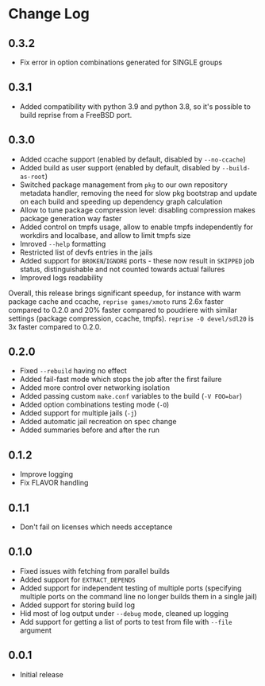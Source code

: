 # Change Log

## 0.3.2

* Fix error in option combinations generated for SINGLE groups

## 0.3.1

* Added compatibility with python 3.9 and python 3.8, so it's
  possible to build reprise from a FreeBSD port.

## 0.3.0

* Added ccache support (enabled by default, disabled by `--no-ccache`)
* Added build as user support (enabled by default, disabled by
  `--build-as-root`)
* Switched package management from `pkg` to our own repository
  metadata handler, removing the need for slow pkg bootstrap and
  update on each build and speeding up dependency graph calculation
* Allow to tune package compression level: disabling compression
  makes package generation way faster
* Added control on tmpfs usage, allow to enable tmpfs independently
  for workdirs and localbase, and allow to limit tmpfs size
* Imroved `--help` formatting
* Restricted list of devfs entries in the jails
* Added support for `BROKEN`/`IGNORE` ports - these now result in
  `SKIPPED` job status, distinguishable and not counted towards
  actual failures
* Improved logs readability

Overall, this release brings significant speedup, for instance with
warm package cache and ccache, `reprise games/xmoto` runs 2.6x faster
compared to 0.2.0 and 20% faster compared to poudriere with similar
settings (package compression, ccache, tmpfs). `reprise -O devel/sdl20`
is 3x faster compared to 0.2.0.

## 0.2.0

* Fixed `--rebuild` having no effect
* Added fail-fast mode which stops the job after the first failure
* Added more control over networking isolation
* Added passing custom `make.conf` variables to the build (`-V FOO=bar`)
* Added option combinations testing mode (`-O`)
* Added support for multiple jails (`-j`)
* Added automatic jail recreation on spec change
* Added summaries before and after the run

## 0.1.2

* Improve logging
* Fix FLAVOR handling

## 0.1.1

* Don't fail on licenses which needs acceptance

## 0.1.0

* Fixed issues with fetching from parallel builds
* Added support for `EXTRACT_DEPENDS`
* Added support for independent testing of multiple ports (specifying
  multiple ports on the command line no longer builds them in a
  single jail)
* Added support for storing build log
* Hid most of log output under `--debug` mode, cleaned up logging
* Add support for getting a list of ports to test from file with
  `--file` argument

## 0.0.1

* Initial release
